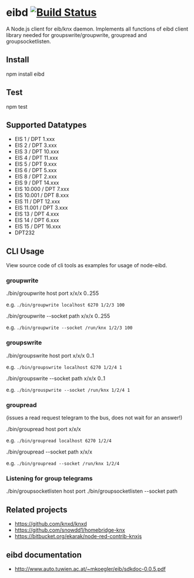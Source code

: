 # eibd [![Build Status](https://secure.travis-ci.org/andreek/node-eibd.png?branch=master)](http://travis-ci.org/andreek/node-eibd)

A Node.js client for eib/knx daemon. Implements all functions of eibd client library needed for groupswrite/groupwrite, groupread and groupsocketlisten.

## Install

npm install eibd

## Test
  
npm test

## Supported Datatypes

 * EIS 1 / DPT 1.xxx
 * EIS 2 / DPT 3.xxx
 * EIS 3 / DPT 10.xxx
 * EIS 4 / DPT 11.xxx
 * EIS 5 / DPT 9.xxx
 * EIS 6 / DPT 5.xxx
 * EIS 8 / DPT 2.xxx
 * EIS 9 / DPT 14.xxx
 * EIS 10.000 / DPT 7.xxx
 * EIS 10.001 / DPT 8.xxx
 * EIS 11 / DPT 12.xxx
 * EIS 11.001 / DPT 3.xxx
 * EIS 13 / DPT 4.xxx
 * EIS 14 / DPT 6.xxx
 * EIS 15 / DPT 16.xxx
 * DPT232

## CLI Usage

View source code of cli tools as examples for usage of node-eibd.

### groupwrite
  
./bin/groupwrite host port x/x/x 0..255

e.g. `./bin/groupwrite localhost 6270 1/2/3 100`

./bin/groupwrite --socket path x/x/x 0..255

e.g. `./bin/groupwrite --socket /run/knx 1/2/3 100`

### groupswrite
  
./bin/groupswrite host port x/x/x 0..1

e.g. `./bin/groupswrite localhost 6270 1/2/4 1`

./bin/groupswrite --socket path x/x/x 0..1

e.g. `./bin/grouspwrite --socket /run/knx 1/2/4 1`

### groupread
(issues a read request telegram to the bus, does not wait for an answer!)

./bin/groupread host port x/x/x

e.g. `./bin/groupread localhost 6270 1/2/4`

./bin/groupread --socket path x/x/x

e.g. `./bin/groupread --socket /run/knx 1/2/4`

### Listening for group telegrams

./bin/groupsocketlisten host port
./bin/groupsocketlisten --socket path

## Related projects
 * https://github.com/knxd/knxd
 * https://github.com/snowdd1/homebridge-knx
 * https://bitbucket.org/ekarak/node-red-contrib-knxjs

## eibd documentation

 * http://www.auto.tuwien.ac.at/~mkoegler/eib/sdkdoc-0.0.5.pdf
